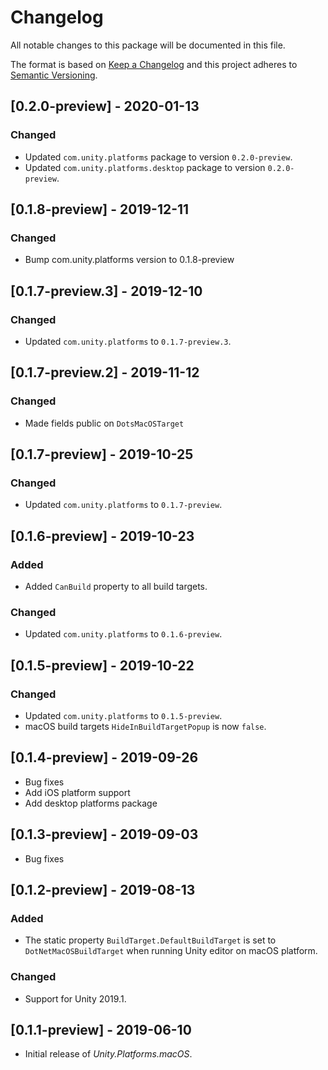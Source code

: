 # Changelog
All notable changes to this package will be documented in this file.

The format is based on [Keep a Changelog](http://keepachangelog.com/en/1.0.0/)
and this project adheres to [Semantic Versioning](http://semver.org/spec/v2.0.0.html).

## [0.2.0-preview] - 2020-01-13

### Changed
* Updated `com.unity.platforms` package to version `0.2.0-preview`.
* Updated `com.unity.platforms.desktop` package to version `0.2.0-preview`.

## [0.1.8-preview] - 2019-12-11

### Changed
* Bump com.unity.platforms version to 0.1.8-preview

## [0.1.7-preview.3] - 2019-12-10

### Changed
* Updated `com.unity.platforms` to `0.1.7-preview.3`.

## [0.1.7-preview.2] - 2019-11-12

### Changed
* Made fields public on `DotsMacOSTarget`

## [0.1.7-preview] - 2019-10-25

### Changed
* Updated `com.unity.platforms` to `0.1.7-preview`.

## [0.1.6-preview] - 2019-10-23

### Added
* Added `CanBuild` property to all build targets.

### Changed
* Updated `com.unity.platforms` to `0.1.6-preview`.

## [0.1.5-preview] - 2019-10-22

### Changed
* Updated `com.unity.platforms` to `0.1.5-preview`.
* macOS build targets `HideInBuildTargetPopup` is now `false`.

## [0.1.4-preview] - 2019-09-26
* Bug fixes  
* Add iOS platform support
* Add desktop platforms package

## [0.1.3-preview] - 2019-09-03

* Bug fixes  

## [0.1.2-preview] - 2019-08-13

### Added

* The static property `BuildTarget.DefaultBuildTarget` is set to `DotNetMacOSBuildTarget` when running Unity editor on macOS platform.

### Changed

* Support for Unity 2019.1.

## [0.1.1-preview] - 2019-06-10

* Initial release of *Unity.Platforms.macOS*.
